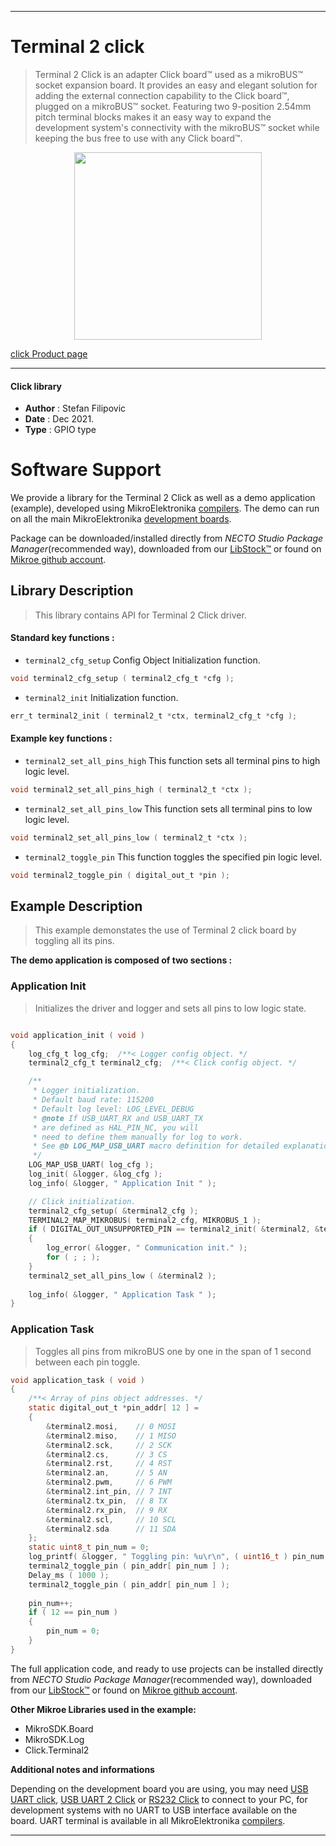 
---
# Terminal 2 click

> Terminal 2 Click is an adapter Click board™ used as a mikroBUS™ socket expansion board. It provides an easy and elegant solution for adding the external connection capability to the Click board™, plugged on a mikroBUS™ socket. Featuring two 9-position 2.54mm pitch terminal blocks makes it an easy way to expand the development system's connectivity with the mikroBUS™ socket while keeping the bus free to use with any Click board™.

<p align="center">
  <img src="https://download.mikroe.com/images/click_for_ide/terminal2_click.png" height=300px>
</p>

[click Product page](https://www.mikroe.com/terminal-2-click)

---


#### Click library

- **Author**        : Stefan Filipovic
- **Date**          : Dec 2021.
- **Type**          : GPIO type


# Software Support

We provide a library for the Terminal 2 Click
as well as a demo application (example), developed using MikroElektronika
[compilers](https://www.mikroe.com/necto-studio).
The demo can run on all the main MikroElektronika [development boards](https://www.mikroe.com/development-boards).

Package can be downloaded/installed directly from *NECTO Studio Package Manager*(recommended way), downloaded from our [LibStock&trade;](https://libstock.mikroe.com) or found on [Mikroe github account](https://github.com/MikroElektronika/mikrosdk_click_v2/tree/master/clicks).

## Library Description

> This library contains API for Terminal 2 Click driver.

#### Standard key functions :

- `terminal2_cfg_setup` Config Object Initialization function.
```c
void terminal2_cfg_setup ( terminal2_cfg_t *cfg );
```

- `terminal2_init` Initialization function.
```c
err_t terminal2_init ( terminal2_t *ctx, terminal2_cfg_t *cfg );
```

#### Example key functions :

- `terminal2_set_all_pins_high` This function sets all terminal pins to high logic level.
```c
void terminal2_set_all_pins_high ( terminal2_t *ctx );
```

- `terminal2_set_all_pins_low` This function sets all terminal pins to low logic level.
```c
void terminal2_set_all_pins_low ( terminal2_t *ctx );
```

- `terminal2_toggle_pin` This function toggles the specified pin logic level.
```c
void terminal2_toggle_pin ( digital_out_t *pin );
```

## Example Description

> This example demonstates the use of Terminal 2 click board by toggling all its pins.

**The demo application is composed of two sections :**

### Application Init

> Initializes the driver and logger and sets all pins to low logic state.

```c

void application_init ( void )
{
    log_cfg_t log_cfg;  /**< Logger config object. */
    terminal2_cfg_t terminal2_cfg;  /**< Click config object. */

    /** 
     * Logger initialization.
     * Default baud rate: 115200
     * Default log level: LOG_LEVEL_DEBUG
     * @note If USB_UART_RX and USB_UART_TX 
     * are defined as HAL_PIN_NC, you will 
     * need to define them manually for log to work. 
     * See @b LOG_MAP_USB_UART macro definition for detailed explanation.
     */
    LOG_MAP_USB_UART( log_cfg );
    log_init( &logger, &log_cfg );
    log_info( &logger, " Application Init " );

    // Click initialization.
    terminal2_cfg_setup( &terminal2_cfg );
    TERMINAL2_MAP_MIKROBUS( terminal2_cfg, MIKROBUS_1 );
    if ( DIGITAL_OUT_UNSUPPORTED_PIN == terminal2_init( &terminal2, &terminal2_cfg ) ) 
    {
        log_error( &logger, " Communication init." );
        for ( ; ; );
    }
    terminal2_set_all_pins_low ( &terminal2 );
    
    log_info( &logger, " Application Task " );
}

```

### Application Task

> Toggles all pins from mikroBUS one by one in the span of 1 second between each pin toggle.

```c
void application_task ( void )
{
    /**< Array of pins object addresses. */
    static digital_out_t *pin_addr[ 12 ] =
    {
        &terminal2.mosi,    // 0 MOSI
        &terminal2.miso,    // 1 MISO
        &terminal2.sck,     // 2 SCK
        &terminal2.cs,      // 3 CS
        &terminal2.rst,     // 4 RST
        &terminal2.an,      // 5 AN
        &terminal2.pwm,     // 6 PWM
        &terminal2.int_pin, // 7 INT
        &terminal2.tx_pin,  // 8 TX
        &terminal2.rx_pin,  // 9 RX
        &terminal2.scl,     // 10 SCL
        &terminal2.sda      // 11 SDA
    };
    static uint8_t pin_num = 0;
    log_printf( &logger, " Toggling pin: %u\r\n", ( uint16_t ) pin_num );
    terminal2_toggle_pin ( pin_addr[ pin_num ] );
    Delay_ms ( 1000 );
    terminal2_toggle_pin ( pin_addr[ pin_num ] );
    
    pin_num++;
    if ( 12 == pin_num )
    {
        pin_num = 0;
    }
}
```

The full application code, and ready to use projects can be installed directly from *NECTO Studio Package Manager*(recommended way), downloaded from our [LibStock&trade;](https://libstock.mikroe.com) or found on [Mikroe github account](https://github.com/MikroElektronika/mikrosdk_click_v2/tree/master/clicks).

**Other Mikroe Libraries used in the example:**

- MikroSDK.Board
- MikroSDK.Log
- Click.Terminal2

**Additional notes and informations**

Depending on the development board you are using, you may need
[USB UART click](https://www.mikroe.com/usb-uart-click),
[USB UART 2 Click](https://www.mikroe.com/usb-uart-2-click) or
[RS232 Click](https://www.mikroe.com/rs232-click) to connect to your PC, for
development systems with no UART to USB interface available on the board. UART
terminal is available in all MikroElektronika
[compilers](https://shop.mikroe.com/compilers).

---
